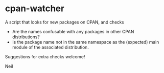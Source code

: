 # cpan-watcher

A script that looks for new packages on CPAN, and checks

* Are the names confusable with any packages in other CPAN distributions?
* Is the package name not in the same namespace as the (expected) main module
  of the associated distribution.

Suggestions for extra checks welcome!

Neil
